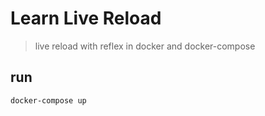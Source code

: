 # Learn Live Reload

> live reload with reflex in docker and docker-compose

## run

```sh
docker-compose up
```